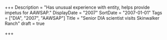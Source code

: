 +++
Description = "Has unusual experience with entity, helps provide impetus for AAWSAP."
DisplayDate = "2007"
SortDate = "2007-01-01"
Tags = ["DIA", "2007", "AAWSAP"]
Title = "Senior DIA scientist visits Skinwalker Ranch"
draft = true

+++
